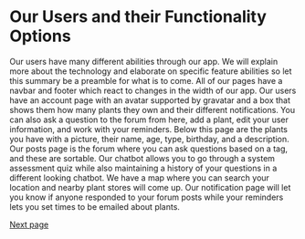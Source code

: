 # Our Users and their Functionality Options

Our users have many different abilities through our app. We will explain more about the technology and elaborate on specific feature abilities so let this summary be a preamble for what is to come. All of our pages have a navbar and footer which react to changes in the width of our app. Our users have an account page with an avatar supported by gravatar and a box that shows them how many plants they own and their different notifications. You can also ask a question to the forum from here, add a plant, edit your user information, and work with your reminders. Below this page are the plants you have with a picture, their name, age, type, birthday, and a description. Our posts page is the forum where you can ask questions based on a tag, and these are sortable. Our chatbot allows you to go through a system assessment quiz while also maintaining a history of your questions in a different looking chatbot. We have a map where you can search your location and nearby plant stores will come up. Our notification page will let you know if anyone responded to your forum posts while your reminders lets you set times to be emailed about plants. 

[Next page](technology.md)